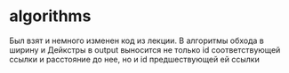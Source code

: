 # algorithms

Был взят и немного изменен код из лекции. В алгоритмы обхода в ширину и Дейкстры в output выносится не только id соответствующей ссылки и расстояние до нее, но и id предшествующей ей ссылки
